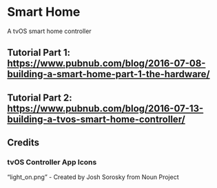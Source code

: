 # Smart Home
A tvOS smart home controller

## Tutorial Part 1: https://www.pubnub.com/blog/2016-07-08-building-a-smart-home-part-1-the-hardware/
## Tutorial Part 2: https://www.pubnub.com/blog/2016-07-13-building-a-tvos-smart-home-controller/

## Credits
### tvOS Controller App Icons
“light_on.png” - Created by Josh Sorosky from Noun Project


